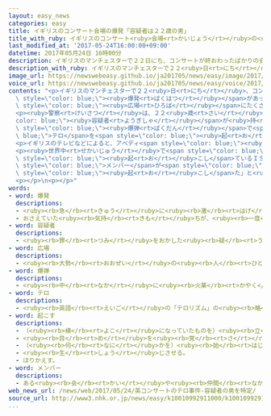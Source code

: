 ```yaml
---
layout: easy_news
categories: easy
title: イギリスのコンサート会場の爆発「容疑者は２２歳の男」
title_with_ruby: イギリスのコンサート<ruby>会場<rt>かいじょう</rt></ruby>の<ruby>爆発<rt>ばくはつ</rt></ruby>「<ruby>容疑者<rt>ようぎしゃ</rt></ruby>は２２<ruby>歳<rt>さい</rt></ruby>の<ruby>男<rt>おとこ</rt></ruby>」
last_modified_at: '2017-05-24T16:00:00+09:00'
datetime: 2017年05月24日 16時00分
description: イギリスのマンチェスターで２２日にち、コンサートが終おわったばかりの会場かいじょうの近ちかくで爆発ばくはつがあって、２２人にんが亡なくなりました。
description_with_ruby: イギリスのマンチェスターで２２<ruby>日<rt>にち</rt></ruby>、コンサートが<ruby>終<rt>お</rt></ruby>わったばかりの<ruby>会場<rt>かいじょう</rt></ruby>の<ruby>近<rt>ちか</rt></ruby>くで<ruby>爆発<rt>ばくはつ</rt></ruby>があって、２２<ruby>人<rt>にん</rt></ruby>が<ruby>亡<rt>な</rt></ruby>くなりました。
image_url: https://newswebeasy.github.io/ja201705/news/easy/image/2017/05/24/k10010992911000.jpg
voice_url: https://newswebeasy.github.io/ja201705/news/easy/voice/2017/05/24/k10010992911000.mp3
contents: "<p>イギリスのマンチェスターで２２<ruby>日<rt>にち</rt></ruby>、コンサートが<ruby>終<rt>お</rt></ruby>わったばかりの<ruby>会場<rt>かいじょう</rt></ruby>の<ruby>近<rt>ちか</rt></ruby>くで<span\
  \ style=\"color: blue;\"><ruby>爆発<rt>ばくはつ</rt></ruby></span>があって、２２<ruby>人<rt>にん</rt></ruby>が<ruby>亡<rt>な</rt></ruby>くなりました。この<ruby>中<rt>なか</rt></ruby>には８<ruby>歳<rt>さい</rt></ruby>の<ruby>女<rt>おんな</rt></ruby>の<ruby>子<rt>こ</rt></ruby>もいました。２３<ruby>日<rt>にち</rt></ruby>には、マンチェスターの<span\
  \ style=\"color: blue;\"><ruby>広場<rt>ひろば</rt></ruby></span>にたくさんの<ruby>人<rt>ひと</rt></ruby>が<ruby>集<rt>あつ</rt></ruby>まって、<ruby>亡<rt>な</rt></ruby>くなった<ruby>人<rt>ひと</rt></ruby>のために<ruby>祈<rt>いの</rt></ruby>りました。</p>\n\
  <p><ruby>警察<rt>けいさつ</rt></ruby>は、２２<ruby>歳<rt>さい</rt></ruby>のサルマン・アベディ<span style=\"\
  color: blue;\"><ruby>容疑者<rt>ようぎしゃ</rt></ruby></span>が<ruby>持<rt>も</rt></ruby>っていた<span\
  \ style=\"color: blue;\"><ruby>爆弾<rt>ばくだん</rt></ruby></span>で<span style=\"color:\
  \ blue;\">テロ</span>を<span style=\"color: blue;\"><ruby>起<rt>お</rt></ruby>こし</span>たと<ruby>考<rt>かんが</rt></ruby>えています。</p>\n\
  <p>イギリスのテレビなどによると、アベディ<span style=\"color: blue;\"><ruby>容疑者<rt>ようぎしゃ</rt></ruby></span>はイギリスで<ruby>生<rt>う</rt></ruby>まれて、マンチェスターに<ruby>住<rt>す</rt></ruby>んでいました。<ruby>両親<rt>りょうしん</rt></ruby>は<ruby>北<rt>きた</rt></ruby>アフリカのリビアからイギリスに<ruby>来<rt>き</rt></ruby>ました。</p>\n\
  <p><ruby>世界中<rt>せかいじゅう</rt></ruby>で<span style=\"color: blue;\">テロ</span>を<span\
  \ style=\"color: blue;\"><ruby>起<rt>お</rt></ruby>こし</span>ているＩＳ＝イスラミックステートはインターネットで「ＩＳの<span\
  \ style=\"color: blue;\">メンバー</span>が<span style=\"color: blue;\"><ruby>爆発<rt>ばくはつ</rt></ruby></span>を<span\
  \ style=\"color: blue;\"><ruby>起<rt>お</rt></ruby>こし</span>た」と<ruby>言<rt>い</rt></ruby>っています。</p>\n\
  <p></p>\n<p></p>"
words:
- word: 爆発
  descriptions:
  - <ruby><rb>急</rb><rt>きゅう</rt></ruby>に<ruby><rb>激</rb><rt>はげ</rt></ruby>しく<ruby><rb>破裂</rb><rt>はれつ</rt></ruby>すること。
  - おさえていた<ruby><rb>気持</rb><rt>きも</rt></ruby>ちが、<ruby><rb>一度</rb><rt>いちど</rt></ruby>に<ruby><rb>激</rb><rt>はげ</rt></ruby>しく<ruby><rb>出</rb><rt>で</rt></ruby>ること。
- word: 容疑者
  descriptions:
  - <ruby><rb>罪</rb><rt>つみ</rt></ruby>をおかした<ruby><rb>疑</rb><rt>うたが</rt></ruby>いのある<ruby><rb>人</rb><rt>ひと</rt></ruby>。
- word: 広場
  descriptions:
  - <ruby><rb>大勢</rb><rt>おおぜい</rt></ruby>の<ruby><rb>人</rb><rt>ひと</rt></ruby>が<ruby><rb>集</rb><rt>あつ</rt></ruby>まれる、<ruby><rb>広</rb><rt>ひろ</rt></ruby>い<ruby><rb>場所</rb><rt>ばしょ</rt></ruby>。
- word: 爆弾
  descriptions:
  - <ruby><rb>中</rb><rt>なか</rt></ruby>に<ruby><rb>火薬</rb><rt>かやく</rt></ruby>をつめて、<ruby><rb>投</rb><rt>な</rt></ruby>げたり<ruby><rb>落</rb><rt>お</rt></ruby>としたりして<ruby><rb>爆発</rb><rt>ばくはつ</rt></ruby>させる<ruby><rb>兵器</rb><rt>へいき</rt></ruby>。
- word: テロ
  descriptions:
  - <ruby><rb>英語</rb><rt>えいご</rt></ruby>の「テロリズム」の<ruby><rb>略</rb><rt>りゃく</rt></ruby>。<ruby><rb>政治的</rb><rt>せいじてき</rt></ruby>な<ruby><rb>目的</rb><rt>もくてき</rt></ruby>を<ruby><rb>成</rb><rt>な</rt></ruby>しとげるためには、<ruby><rb>人</rb><rt>ひと</rt></ruby>の<ruby><rb>命</rb><rt>いのち</rt></ruby>をうばうような<ruby><rb>暴力</rb><rt>ぼうりょく</rt></ruby>を<ruby><rb>使</rb><rt>つか</rt></ruby>ってもよいとする<ruby><rb>考</rb><rt>かんが</rt></ruby>え。また、そのような<ruby><rb>考</rb><rt>かんが</rt></ruby>えで<ruby><rb>起</rb><rt>お</rt></ruby>こす<ruby><rb>事件</rb><rt>じけん</rt></ruby>。
- word: 起こす
  descriptions:
  - （<ruby><rb>横</rb><rt>よこ</rt></ruby>になっていたものを）<ruby><rb>立</rb><rt>た</rt></ruby>たせる。
  - <ruby><rb>目</rb><rt>め</rt></ruby>を<ruby><rb>覚</rb><rt>さ</rt></ruby>まさせる。
  - （<ruby><rb>何</rb><rt>なに</rt></ruby>かを）<ruby><rb>始</rb><rt>はじ</rt></ruby>める。
  - <ruby><rb>生</rb><rt>しょう</rt></ruby>じさせる。
  - ほりかえす。
- word: メンバー
  descriptions:
  - ある<ruby><rb>会</rb><rt>かい</rt></ruby>や<ruby><rb>仲間</rb><rt>なかま</rt></ruby>の<ruby><rb>人</rb><rt>ひと</rt></ruby>。<ruby><rb>仲間</rb><rt>なかま</rt></ruby>。<ruby><rb>会員</rb><rt>かいいん</rt></ruby>。
web_news_url: /news/web/2017/05/24/英コンサートのテロ事件-容疑者の男を特定/
source_url: http://www3.nhk.or.jp/news/easy/k10010992911000/k10010992911000.html
...
```

